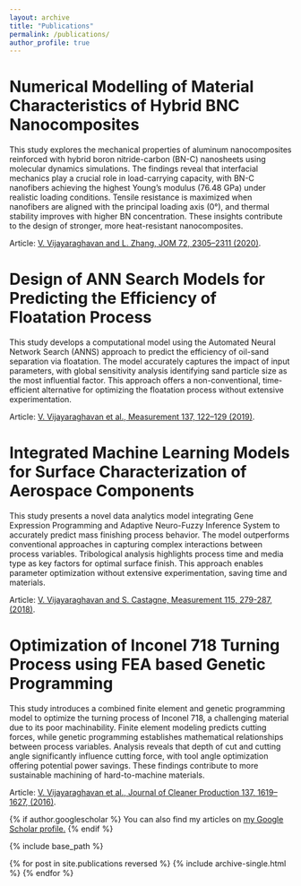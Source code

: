 ```yaml
---
layout: archive
title: "Publications"
permalink: /publications/
author_profile: true
---
```

# Numerical Modelling of Material Characteristics of Hybrid BNC Nanocomposites
This study explores the mechanical properties of aluminum nanocomposites reinforced with hybrid boron nitride-carbon (BN-C) nanosheets using molecular dynamics simulations. The findings reveal that interfacial mechanics play a crucial role in load-carrying capacity, with BN-C nanofibers achieving the highest Young’s modulus (76.48 GPa) under realistic loading conditions. Tensile resistance is maximized when nanofibers are aligned with the principal loading axis (0°), and thermal stability improves with higher BN concentration. These insights contribute to the design of stronger, more heat-resistant nanocomposites.

Article: [V. Vijayaraghavan and L. Zhang, JOM 72, 2305–2311 (2020)](https://link.springer.com/article/10.1007/s11837-020-04031-9).

# Design of ANN Search Models for Predicting the Efficiency of Floatation Process
This study develops a computational model using the Automated Neural Network Search (ANNS) approach to predict the efficiency of oil-sand separation via floatation. The model accurately captures the impact of input parameters, with global sensitivity analysis identifying sand particle size as the most influential factor. This approach offers a non-conventional, time-efficient alternative for optimizing the floatation process without extensive experimentation.

Article: [V. Vijayaraghavan et al., Measurement 137, 122–129 (2019)](https://www.sciencedirect.com/science/article/abs/pii/S0263224119300867).

# Integrated Machine Learning Models for Surface Characterization of Aerospace Components
This study presents a novel data analytics model integrating Gene Expression Programming and Adaptive Neuro-Fuzzy Inference System to accurately predict mass finishing process behavior. The model outperforms conventional approaches in capturing complex interactions between process variables. Tribological analysis highlights process time and media type as key factors for optimal surface finish. This approach enables parameter optimization without extensive experimentation, saving time and materials.

Article: [V. Vijayaraghavan and S. Castagne, Measurement 115, 279-287, (2018)](https://www.sciencedirect.com/science/article/abs/pii/S0263224117306899).

# Optimization of Inconel 718 Turning Process using FEA based Genetic Programming
This study introduces a combined finite element and genetic programming model to optimize the turning process of Inconel 718, a challenging material due to its poor machinability. Finite element modeling predicts cutting forces, while genetic programming establishes mathematical relationships between process variables. Analysis reveals that depth of cut and cutting angle significantly influence cutting force, with tool angle optimization offering potential power savings. These findings contribute to more sustainable machining of hard-to-machine materials.

Article: [V. Vijayaraghavan et al., Journal of Cleaner Production 137, 1619–1627, (2016)](https://www.sciencedirect.com/science/article/abs/pii/S0959652616302694).




{% if author.googlescholar %}
  You can also find my articles on <u><a href="{{author.googlescholar}}">my Google Scholar profile</a>.</u>
{% endif %}

{% include base_path %}

{% for post in site.publications reversed %}
  {% include archive-single.html %}
{% endfor %}
